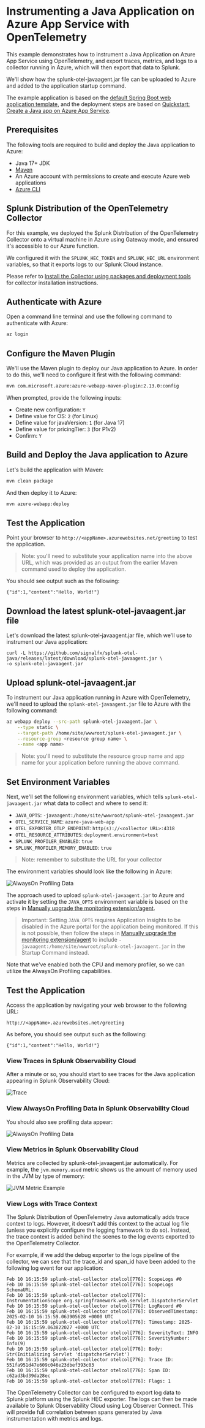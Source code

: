# Instrumenting a Java Application on Azure App Service with OpenTelemetry

This example demonstrates how to instrument a Java Application on Azure 
App  Service using OpenTelemetry,
and export traces, metrics, and logs to a collector running in Azure, which will then
export that data to Splunk. 

We'll show how the splunk-otel-javaagent.jar file can be uploaded to Azure and added
to the application startup command.

The example application is based on the [default Spring Boot web application template](https://github.com/rd-1-2022/rest-service), 
and the deployment steps are based on [Quickstart: Create a Java app on Azure App Service](https://learn.microsoft.com/en-us/azure/app-service/quickstart-java?tabs=springboot&pivots=java-javase). 

## Prerequisites

The following tools are required to build and deploy the Java application to Azure:

* Java 17+ JDK
* [Maven](https://maven.apache.org/install.html)
* An Azure account with permissions to create and execute Azure web applications
* [Azure CLI](https://learn.microsoft.com/en-us/cli/azure/install-azure-cli)

## Splunk Distribution of the OpenTelemetry Collector

For this example, we deployed the Splunk Distribution of the OpenTelemetry Collector onto a virtual machine
in Azure using Gateway mode, and ensured it's accessible to our Azure function.

We configured it with the `SPLUNK_HEC_TOKEN` and `SPLUNK_HEC_URL` environment variables, so that it
exports logs to our Splunk Cloud instance.

Please refer to [Install the Collector using packages and deployment tools](https://docs.splunk.com/observability/en/gdi/opentelemetry/install-the-collector.html#collector-package-install)
for collector installation instructions.

## Authenticate with Azure

Open a command line terminal and use the following command to authenticate with Azure: 

``` bash
az login
```

## Configure the Maven Plugin

We'll use the Maven plugin to deploy our Java application to Azure.  In order to do this, we'll
need to configure it first with the following command: 

``` bash
mvn com.microsoft.azure:azure-webapp-maven-plugin:2.13.0:config
```

When prompted, provide the following inputs: 

* Create new configuration: `Y`
* Define value for OS: `2` (for Linux)
* Define value for javaVersion: `1` (for Java 17)
* Define value for pricingTier: `3` (for P1v2)
* Confirm: `Y`

## Build and Deploy the Java application to Azure

Let's build the application with Maven: 

``` bash
mvn clean package
```

And then deploy it to Azure: 

``` bash
mvn azure-webapp:deploy
```

## Test the Application

Point your browser to `http://<appName>.azurewebsites.net/greeting` to test the application.

> Note: you'll need to substitute your application name into the above URL, which was provided as 
> an output from the earlier Maven command used to deploy the application. 

You should see output such as the following: 

````
{"id":1,"content":"Hello, World!"}
````

## Download the latest splunk-otel-javaagent.jar file

Let's download the latest splunk-otel-javaagent.jar file, which we'll use
to instrument our Java application:

````
curl -L https://github.com/signalfx/splunk-otel-java/releases/latest/download/splunk-otel-javaagent.jar \
-o splunk-otel-javaagent.jar
````

## Upload splunk-otel-javaagent.jar

To instrument our Java application running in Azure with OpenTelemetry, we'll 
need to upload the `splunk-otel-javaagent.jar` file to Azure with the following 
command: 

``` bash 
az webapp deploy --src-path splunk-otel-javaagent.jar \
    --type static \
    --target-path /home/site/wwwroot/splunk-otel-javaagent.jar \
    --resource-group <resource group name> \
    --name <app name>
```

> Note: you'll need to substitute the resource group name and app name for your application 
> before running the above command.

## Set Environment Variables

Next, we'll set the following environment variables, which tells `splunk-otel-javaagent.jar`
what data to collect and where to send it: 

* `JAVA_OPTS`: `-javaagent:/home/site/wwwroot/splunk-otel-javaagent.jar`
* `OTEL_SERVICE_NAME`: `azure-java-web-app`
* `OTEL_EXPORTER_OTLP_ENDPOINT`: `http(s)://<collector URL>:4318`
* `OTEL_RESOURCE_ATTRIBUTES`: `deployment.environment=test`
* `SPLUNK_PROFILER_ENABLED`: `true`
* `SPLUNK_PROFILER_MEMORY_ENABLED`: `true`

> Note: remember to substitute the URL for your collector 

The environment variables should look like the following in Azure: 

![AlwaysOn Profiling Data](./images/environment-variables.png)

The approach used to upload `splunk-otel-javaagent.jar` to Azure and activate it by setting the `JAVA_OPTS` environment
variable is based on the steps in [Manually upgrade the monitoring extension/agent](https://learn.microsoft.com/en-us/azure/azure-monitor/app/codeless-app-service?tabs=java#manually-upgrade-the-monitoring-extensionagent).

> Important: Setting `JAVA_OPTS` requires Application Insights to be disabled in the Azure portal for the application being
> monitored.  If this is not possible, then follow the steps in
> [Manually upgrade the monitoring extension/agent](https://learn.microsoft.com/en-us/azure/azure-monitor/app/codeless-app-service?tabs=java#manually-upgrade-the-monitoring-extensionagent) 
> to include `-javaagent:/home/site/wwwroot/splunk-otel-javaagent.jar` in the Startup Command instead. 

Note that we've enabled both the CPU and memory profiler, so we can utilize the
AlwaysOn Profiling capabilities.

## Test the Application

Access the application by navigating your web browser to the following URL:

````
http://<appName>.azurewebsites.net/greeting
````

As before, you should see output such as the following:

````
{"id":1,"content":"Hello, World!"}
````

### View Traces in Splunk Observability Cloud

After a minute or so, you should start to see traces for the Java application
appearing in Splunk Observability Cloud:

![Trace](./images/trace.png)

### View AlwaysOn Profiling Data in Splunk Observability Cloud

You should also see profiling data appear:

![AlwaysOn Profiling Data](./images/profiling.png)

### View Metrics in Splunk Observability Cloud

Metrics are collected by splunk-otel-javaagent.jar automatically.  For example,
the `jvm.memory.used` metric shows us the amount of memory used in the JVM
by type of memory:

![JVM Metric Example](./images/metrics.png)

### View Logs with Trace Context

The Splunk Distribution of OpenTelemetry Java automatically adds trace context
to logs. However, it doesn't add this context to the actual log file (unless
you explicitly configure the logging framework to do so).  Instead, the trace
context is added behind the scenes to the log events exported to the
OpenTelemetry Collector.

For example, if we add the debug exporter to the logs pipeline of the collector,
we can see that the trace_id and span_id have been added to the following log event
for our application:

````
Feb 10 16:15:59 splunk-otel-collector otelcol[776]: ScopeLogs #0
Feb 10 16:15:59 splunk-otel-collector otelcol[776]: ScopeLogs SchemaURL:
Feb 10 16:15:59 splunk-otel-collector otelcol[776]: InstrumentationScope org.springframework.web.servlet.DispatcherServlet
Feb 10 16:15:59 splunk-otel-collector otelcol[776]: LogRecord #0
Feb 10 16:15:59 splunk-otel-collector otelcol[776]: ObservedTimestamp: 2025-02-10 16:15:59.063905628 +0000 UTC
Feb 10 16:15:59 splunk-otel-collector otelcol[776]: Timestamp: 2025-02-10 16:15:59.063822027 +0000 UTC
Feb 10 16:15:59 splunk-otel-collector otelcol[776]: SeverityText: INFO
Feb 10 16:15:59 splunk-otel-collector otelcol[776]: SeverityNumber: Info(9)
Feb 10 16:15:59 splunk-otel-collector otelcol[776]: Body: Str(Initializing Servlet 'dispatcherServlet')
Feb 10 16:15:59 splunk-otel-collector otelcol[776]: Trace ID: 551fa951d47e609c046e23dbef393c03
Feb 10 16:15:59 splunk-otel-collector otelcol[776]: Span ID: c62ad3bd39da28ec
Feb 10 16:15:59 splunk-otel-collector otelcol[776]: Flags: 1
````

The OpenTelemetry Collector can be configured to export log data to
Splunk platform using the Splunk HEC exporter.  The logs can then be made
available to Splunk Observability Cloud using Log Observer Connect.  This will
provide full correlation between spans generated by Java instrumentation
with metrics and logs. 